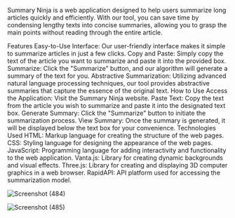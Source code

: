 Summary Ninja is a web application designed to help users summarize long articles quickly and efficiently. With our tool, you can save time by condensing lengthy texts into concise summaries, allowing you to grasp the main points without reading through the entire article.

Features
Easy-to-Use Interface: Our user-friendly interface makes it simple to summarize articles in just a few clicks.
Copy and Paste: Simply copy the text of the article you want to summarize and paste it into the provided box.
Summarize: Click the "Summarize" button, and our algorithm will generate a summary of the text for you.
Abstractive Summarization: Utilizing advanced natural language processing techniques, our tool provides abstractive summaries that capture the essence of the original text.
How to Use
Access the Application: Visit the Summary Ninja website.
Paste Text: Copy the text from the article you wish to summarize and paste it into the designated text box.
Generate Summary: Click the "Summarize" button to initiate the summarization process.
View Summary: Once the summary is generated, it will be displayed below the text box for your convenience.
Technologies Used
HTML: Markup language for creating the structure of the web pages.
CSS: Styling language for designing the appearance of the web pages.
JavaScript: Programming language for adding interactivity and functionality to the web application.
Vanta.js: Library for creating dynamic backgrounds and visual effects.
Three.js: Library for creating and displaying 3D computer graphics in a web browser.
RapidAPI: API platform used for accessing the summarization model.


![Screenshot (484)](https://github.com/Swati-in/SummaryGPT/assets/155288849/b56e0669-6d90-4473-af1d-d7bfdeefc90d)


![Screenshot (485)](https://github.com/Swati-in/SummaryGPT/assets/155288849/8142796a-786b-4e59-b412-1f008740bad9)
